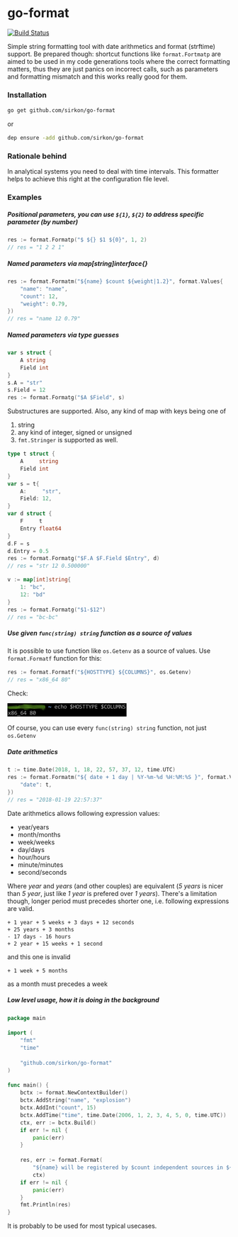 # go-format
[![Build Status](https://travis-ci.org/sirkon/go-format.svg?branch=master)](https://travis-ci.org/sirkon/go-format)

Simple string formatting tool with date arithmetics and format (strftime) support. Be prepared though: shortcut functions like `format.Fortmatp` are aimed to be used in my code generations tools where the correct formatting matters, thus they are just panics on incorrect calls, such as parameters and formatting mismatch and this works really good for them.

### Installation
```bash
go get github.com/sirkon/go-format
```
or
```bash
dep ensure -add github.com/sirkon/go-format
```

### Rationale behind
In analytical systems you need to deal with time intervals. This formatter helps to achieve this right at the configuration
file level.

### Examples

##### Positional parameters, you can use `${1}`, `${2}` to address specific parameter (by number)
```go
res := format.Formatp("$ ${} $1 ${0}", 1, 2)
// res = "1 2 2 1"
```


##### Named parameters via map[string]interface{}
```go
res := format.Formatm("${name} $count ${weight|1.2}", format.Values{
	"name": "name",
	"count": 12,
	"weight": 0.79,
})
// res = "name 12 0.79"
``` 

##### Named parameters via type guesses
```go
var s struct {
	A string
	Field int
}
s.A = "str"
s.Field = 12
res := format.Formatg("$A $Field", s)
```
Substructures are supported. Also, any kind of map with keys being one of
1) string
2) any kind of integer, signed or unsigned
3) `fmt.Stringer`
is supported as well.

```go
type t struct {
	A     string
	Field int
}
var s = t{
	A:     "str",
	Field: 12,
}
var d struct {
	F     t
	Entry float64
}
d.F = s
d.Entry = 0.5
res := format.Formatg("$F.A $F.Field $Entry", d)
// res = "str 12 0.500000"
```

```go
v := map[int]string{
	1: "bc",
	12: "bd"
}
res := format.Formatg("$1-$12")
// res = "bc-bc"
```

##### Use given `func(string) string` function as a source of values

It is possible to use function like `os.Getenv` as a source of values. Use `format.Formatf` function for this:


```go
res := format.Formatf("${HOSTTYPE} ${COLUMNS}", os.Getenv)
// res = "x86_64 80"
```
Check:

![pic](Untitled.png)

Of course, you can use every `func(string) string` function, not just `os.Getenv`

##### Date arithmetics
```go
t := time.Date(2018, 1, 18, 22, 57, 37, 12, time.UTC)
res := format.Formatm("${ date + 1 day | %Y-%m-%d %H:%M:%S }", format.Values{
	"date": t,
})
// res = "2018-01-19 22:57:37"
```
Date arithmetics allows following expression values:

* year/years
* month/months
* week/weeks
* day/days
* hour/hours
* minute/minutes
* second/seconds

Where *year* and *years* (and other couples) are equivalent (*5 years* is nicer than *5 year*, just like *1 year* is prefered over *1 years*).
There's a limitation though, longer period must precedes shorter one, i.e. following expressions are valid.
```
+ 1 year + 5 weeks + 3 days + 12 seconds
+ 25 years + 3 months
- 17 days - 16 hours
+ 2 year + 15 weeks + 1 second
```

and this one is invalid
```
+ 1 week + 5 months
```
as a month must precedes a week


##### Low level usage, how it is doing in the background
```go
package main

import (
	"fmt"
	"time"
	
	"github.com/sirkon/go-format"
)

func main() {
	bctx := format.NewContextBuilder()
	bctx.AddString("name", "explosion")
	bctx.AddInt("count", 15)
	bctx.AddTime("time", time.Date(2006, 1, 2, 3, 4, 5, 0, time.UTC))
	ctx, err := bctx.Build()
	if err != nil {
		panic(err)
	}
	
	res, err := format.Format(
		"${name} will be registered by $count independent sources in ${ time + 1 day | %Y-%m-%d } at ${ time | %H:%M:%S }",
		ctx)
	if err != nil {
		panic(err)
	}
	fmt.Println(res)
}
```

It is probably to be used for most typical usecases.  


 
 

